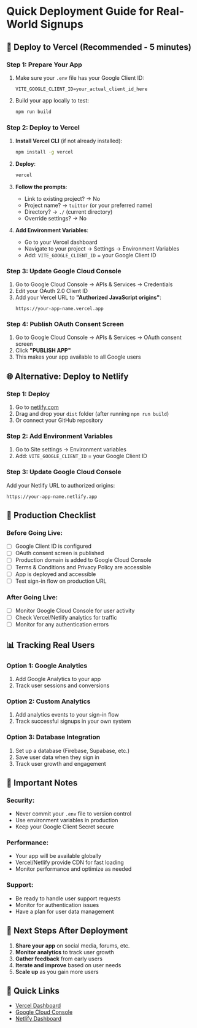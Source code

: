 # Quick Deployment Guide for Real-World Signups

## 🚀 Deploy to Vercel (Recommended - 5 minutes)

### Step 1: Prepare Your App
1. Make sure your `.env` file has your Google Client ID:
   ```env
   VITE_GOOGLE_CLIENT_ID=your_actual_client_id_here
   ```

2. Build your app locally to test:
   ```bash
   npm run build
   ```

### Step 2: Deploy to Vercel
1. **Install Vercel CLI** (if not already installed):
   ```bash
   npm install -g vercel
   ```

2. **Deploy**:
   ```bash
   vercel
   ```

3. **Follow the prompts**:
   - Link to existing project? → No
   - Project name? → `tuittor` (or your preferred name)
   - Directory? → `./` (current directory)
   - Override settings? → No

4. **Add Environment Variables**:
   - Go to your Vercel dashboard
   - Navigate to your project → Settings → Environment Variables
   - Add: `VITE_GOOGLE_CLIENT_ID` = your Google Client ID

### Step 3: Update Google Cloud Console
1. Go to Google Cloud Console → APIs & Services → Credentials
2. Edit your OAuth 2.0 Client ID
3. Add your Vercel URL to **"Authorized JavaScript origins"**:
   ```
   https://your-app-name.vercel.app
   ```

### Step 4: Publish OAuth Consent Screen
1. Go to Google Cloud Console → APIs & Services → OAuth consent screen
2. Click **"PUBLISH APP"**
3. This makes your app available to all Google users

## 🌐 Alternative: Deploy to Netlify

### Step 1: Deploy
1. Go to [netlify.com](https://netlify.com)
2. Drag and drop your `dist` folder (after running `npm run build`)
3. Or connect your GitHub repository

### Step 2: Add Environment Variables
1. Go to Site settings → Environment variables
2. Add: `VITE_GOOGLE_CLIENT_ID` = your Google Client ID

### Step 3: Update Google Cloud Console
Add your Netlify URL to authorized origins:
```
https://your-app-name.netlify.app
```

## 🔧 Production Checklist

### Before Going Live:
- [ ] Google Client ID is configured
- [ ] OAuth consent screen is published
- [ ] Production domain is added to Google Cloud Console
- [ ] Terms & Conditions and Privacy Policy are accessible
- [ ] App is deployed and accessible
- [ ] Test sign-in flow on production URL

### After Going Live:
- [ ] Monitor Google Cloud Console for user activity
- [ ] Check Vercel/Netlify analytics for traffic
- [ ] Monitor for any authentication errors

## 📊 Tracking Real Users

### Option 1: Google Analytics
1. Add Google Analytics to your app
2. Track user sessions and conversions

### Option 2: Custom Analytics
1. Add analytics events to your sign-in flow
2. Track successful signups in your own system

### Option 3: Database Integration
1. Set up a database (Firebase, Supabase, etc.)
2. Save user data when they sign in
3. Track user growth and engagement

## 🚨 Important Notes

### Security:
- Never commit your `.env` file to version control
- Use environment variables in production
- Keep your Google Client Secret secure

### Performance:
- Your app will be available globally
- Vercel/Netlify provide CDN for fast loading
- Monitor performance and optimize as needed

### Support:
- Be ready to handle user support requests
- Monitor for authentication issues
- Have a plan for user data management

## 🎯 Next Steps After Deployment

1. **Share your app** on social media, forums, etc.
2. **Monitor analytics** to track user growth
3. **Gather feedback** from early users
4. **Iterate and improve** based on user needs
5. **Scale up** as you gain more users

## 🔗 Quick Links

- [Vercel Dashboard](https://vercel.com/dashboard)
- [Google Cloud Console](https://console.cloud.google.com)
- [Netlify Dashboard](https://app.netlify.com)
